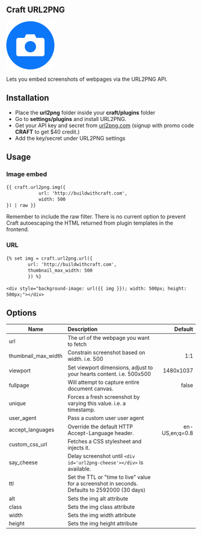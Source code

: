 ## Craft URL2PNG
![Logo](url2png/resources/logo.png)

Lets you embed screenshots of webpages via the URL2PNG API.

## Installation
* Place the **url2png** folder inside your **craft/plugins** folder
* Go to **settings/plugins** and install URL2PNG.
* Get your API key and secret from [url2png.com](https://www.url2png.com/) (signup with promo code **CRAFT** to get $40 credit.)
* Add the key/secret under URL2PNG settings

## Usage

### Image embed
```twig
{{ craft.url2png.img({
            url: 'http://buildwithcraft.com',
            width: 500
}) | raw }}
```

Remember to include the raw filter. There is no current option to prevent Craft autoescaping the HTML returned from plugin templates in the frontend.

### URL
```twig
{% set img = craft.url2png.url({
        url: 'http://buildwithcraft.com',
        thumbnail_max_width: 500
        }) %}

<div style="background-image: url({{ img }}); width: 500px; height: 500px;"></div>
```

## Options

| Name                     | Description                                                          | Default  |
| ------------------------ | :------------------------------------------------------------------ | ------: |
| url                      | The url of the webpage you want to fetch                             ||
| thumbnail_max_width      | Constrain screenshot based on width. i.e. 500                        | 1:1 |
| viewport                 | Set viewport dimensions, adjust to your hearts content. i.e. 500x500 | 1480x1037 |
| fullpage                 | Will attempt to capture entire document canvas.                      | false |
| unique                   | Forces a fresh screenshot by varying this value. i.e. a timestamp.   ||
| user_agent               | Pass a custom user user agent                                        ||
| accept_languages         | Override the default HTTP Accept-Language header.                    | en-US,en;q=0.8 |
| custom_css_url           | Fetches a CSS stylesheet and injects it.                             ||
| say_cheese               | Delay screenshot until ```<div id='url2png-cheese'></div>``` is available. ||
| ttl                      | Set the TTL or "time to live" value for a screenshot in seconds. Defaults to 2592000 (30 days) ||
| alt                      | Sets the img alt attribute                                           ||
| class                    | Sets the img class attribute                                         ||
| width                    | Sets the img width attribute                                         ||
| height                   | Sets the img height attribute                                        ||
